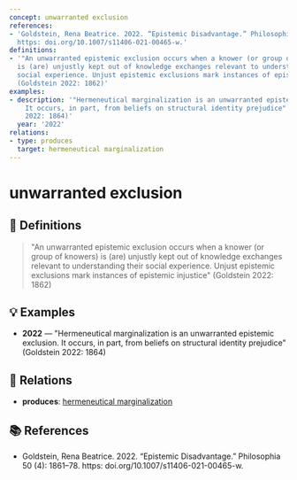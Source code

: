 ```yaml
---
concept: unwarranted exclusion
references:
- 'Goldstein, Rena Beatrice. 2022. “Epistemic Disadvantage.” Philosophia 50 (4): 1861–78.
  https: doi.org/10.1007/s11406-021-00465-w.'
definitions:
- '"An unwarranted epistemic exclusion occurs when a knower (or group of knowers)
  is (are) unjustly kept out of knowledge exchanges relevant to understanding their
  social experience. Unjust epistemic exclusions mark instances of epistemic injustice"
  (Goldstein 2022: 1862)'
examples:
- description: '"Hermeneutical marginalization is an unwarranted epistemic exclusion.
    It occurs, in part, from beliefs on structural identity prejudice" (Goldstein
    2022: 1864)'
  year: '2022'
relations:
- type: produces
  target: hermeneutical marginalization
---
```


# unwarranted exclusion

## 📖 Definitions

> "An unwarranted epistemic exclusion occurs when a knower (or group of knowers) is (are) unjustly kept out of knowledge exchanges relevant to understanding their social experience. Unjust epistemic exclusions mark instances of epistemic injustice" (Goldstein 2022: 1862)

## 💡 Examples

- **2022** — "Hermeneutical marginalization is an unwarranted epistemic exclusion. It occurs, in part, from beliefs on structural identity prejudice" (Goldstein 2022: 1864)

## 🔗 Relations

- **produces**: [hermeneutical marginalization](./hermeneutical-marginalization.md)

## 📚 References

- Goldstein, Rena Beatrice. 2022. “Epistemic Disadvantage.” Philosophia 50 (4): 1861–78. https: doi.org/10.1007/s11406-021-00465-w.
